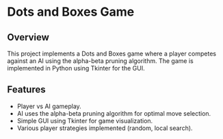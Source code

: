 # Dots and Boxes Game

## Overview
This project implements a Dots and Boxes game where a player competes against an AI using the alpha-beta pruning algorithm. The game is implemented in Python using Tkinter for the GUI.

## Features
- Player vs AI gameplay.
- AI uses the alpha-beta pruning algorithm for optimal move selection.
- Simple GUI using Tkinter for game visualization.
- Various player strategies implemented (random, local search).


